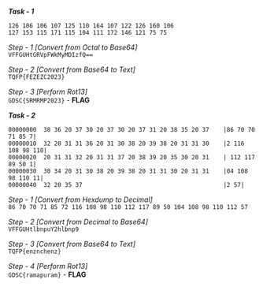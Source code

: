 ***Task - 1*** 
```
126 106 106 107 125 110 164 107 122 126 160 106 
127 153 115 171 115 104 111 172 146 121 75 75
```
*Step - 1* _[Convert from Octal to Base64]_   
``VFFGUHtGRVpFWkMyMDIzfQ==``   

*Step - 2* _[Convert from Base64 to Text]_      
``TQFP{FEZEZC2023}``

*Step - 3* _[Perform Rot13]_    
``GDSC{SRMRMP2023}``  - **FLAG**


***Task - 2***
```
00000000  38 36 20 37 30 20 37 30 20 37 31 20 38 35 20 37    |86 70 70 71 85 7|  
00000010  32 20 31 31 36 20 31 30 38 20 39 38 20 31 31 30    |2 116 108 98 110|  
00000020  20 31 31 32 20 31 31 37 20 38 39 20 35 30 20 31    | 112 117 89 50 1|  
00000030  30 34 20 31 30 38 20 39 38 20 31 31 30 20 31 31    |04 108 98 110 11|  
00000040  32 20 35 37                                        |2 57|  
```
*Step - 1* _[Convert from Hexdump to Decimal]_    
``86 70 70 71 85 72 116 108 98 110 112 117 89 50 104 108 98 110 112 57``

*Step - 2* _[Convert from Decimal to Base64]_    
``VFFGUHtlbnpuY2hlbnp9``

*Step - 3* _[Convert from Base64 to Text]_    
``TQFP{enznchenz}``

*Step - 4* _[Perform Rot13]_    
``GDSC{ramapuram}``    - **FLAG**
